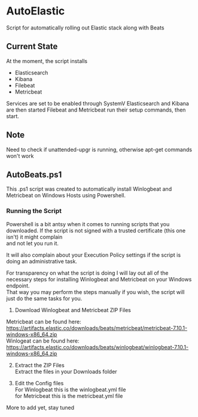 # AutoElastic
Script for automatically rolling out Elastic stack along with Beats
## Current State  
At the moment, the script installs 
 - Elasticsearch
 - Kibana
 - Filebeat
 - Metricbeat
 
Services are set to be enabled through SystemV
Elasticsearch and Kibana are then started
Filebeat and Metricbeat run their setup commands, then start.

## Note
Need to check if unattended-upgr is running, otherwise apt-get commands won't work

## AutoBeats.ps1
This .ps1 script was created to automatically install Winlogbeat and Metricbeat on Windows Hosts using Powershell.

### Running the Script
Powershell is a bit antsy when it comes to running scripts that you downloaded. If the script is not signed with a trusted certificate (this one isn't) it might complain  
and not let you run it.

It will also complain about your Execution Policy settings if the script is doing an administrative task.  

For transparency on what the script is doing I will lay out all of the necessary steps for installing Winlogbeat and Metricbeat on your Windows endpoint.  
That way you may perform the steps manually if you wish, the script will just do the same tasks for you.

1. Download Winlogbeat and Metricbeat ZIP Files

Metricbeat can be found here: https://artifacts.elastic.co/downloads/beats/metricbeat/metricbeat-7.10.1-windows-x86_64.zip  
Winlogeat can be found here: https://artifacts.elastic.co/downloads/beats/winlogbeat/winlogbeat-7.10.1-windows-x86_64.zip  

2. Extract the ZIP Files  
Extract the files in your Downloads folder  

3. Edit the Config files  
For Winlogbeat this is the winlogbeat.yml file  
for Metricbeat this is the metricbeat.yml file  

More to add yet, stay tuned